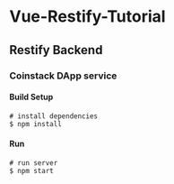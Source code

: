 # Vue-Restify-Tutorial

## Restify Backend

### Coinstack DApp service

#### Build Setup

```
# install dependencies
$ npm install
```

#### Run

```
# run server
$ npm start
```

